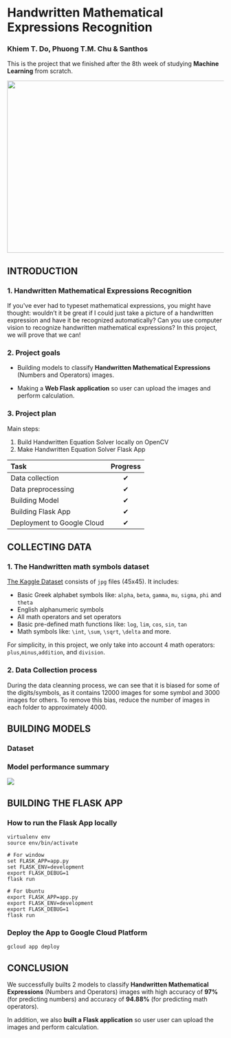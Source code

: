 # Handwritten Mathematical Expressions Recognition
### Khiem T. Do, Phuong T.M. Chu & Santhos

This is the project that we finished after the 8th week of studying **Machine Learning** from scratch.
<p align="center">
  <img width="860" height="400" src="https://cdn.discordapp.com/attachments/603841721222037505/620517992186249226/unknown.png">
</p>

## INTRODUCTION
### 1. Handwritten Mathematical Expressions Recognition
If you've ever had to typeset mathematical expressions, you might have thought: wouldn’t it be great if I could just take a picture of a handwritten expression and have it be recognized automatically? Can you use computer vision to recognize handwritten mathematical expressions? In this project, we will prove that we can!

### 2. Project goals
- Building models to classify **Handwritten Mathematical Expressions** (Numbers and Operators) images.

- Making a **Web Flask application** so user can upload the images and perform calculation.

### 3. Project plan
Main steps:
1. Build Handwritten Equation Solver locally on OpenCV
2. Make Handwritten Equation Solver Flask App

|Task|Progress|
|:-----------------------------|:------------:|
|Data collection |✔|
|Data preprocessing |✔|
|Building Model|✔|
|Building Flask App|✔|
|Deployment to Google Cloud|✔|

## COLLECTING DATA
### 1. The Handwritten math symbols dataset
[The Kaggle Dataset](https://www.kaggle.com/xainano/handwrittenmathsymbols) consists of `jpg` files (45x45). It includes:
- Basic Greek alphabet symbols like: `alpha`, `beta`, `gamma`, `mu`, `sigma`, `phi` and `theta`
- English alphanumeric symbols
- All math operators and set operators
- Basic pre-defined math functions like: `log`, `lim`, `cos`, `sin`, `tan`
- Math symbols like: `\int`, `\sum`, `\sqrt`, `\delta` and more.

For simplicity, in this project, we only take into account 4 math operators: `plus`,`minus`,`addition`, and `division`.

### 2. Data Collection process 
During the data cleanning process, we can see that it is biased for some of the digits/symbols, as it contains 12000 images for some symbol and 3000 images for others. To remove this bias, reduce the number of images in each folder to approximately 4000.

## BUILDING MODELS
### Dataset
### Model performance summary
![](https://i.imgur.com/pSWkopG.png)
## BUILDING THE FLASK APP
### How to run the Flask App locally
```
virtualenv env
source env/bin/activate

# For window
set FLASK_APP=app.py
set FLASK_ENV=development
export FLASK_DEBUG=1
flask run

# For Ubuntu
export FLASK_APP=app.py
export FLASK_ENV=development
export FLASK_DEBUG=1
flask run
```
### Deploy the App to Google Cloud Platform

```
gcloud app deploy
```

## CONCLUSION
We successfully builts 2 models to classify **Handwritten Mathematical Expressions** (Numbers and Operators) images with high accuracy of **97%** (for predicting numbers) and accuracy of **94.88%** (for predicting math operators).

In addition, we also **built a Flask application** so user user can upload the images and perform calculation.
